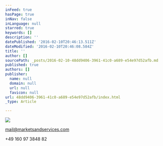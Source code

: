 ```yaml
---
inFeed: true
hasPage: true
inNav: false
inLanguage: null
starred: true
keywords: []
description: ''
datePublished: '2016-02-10T20:46:13.511Z'
dateModified: '2016-02-10T20:46:08.584Z'
title: ''
author: []
sourcePath: _posts/2016-02-10-48dd9406-3961-41c0-a689-e54e97d52afb.md
published: true
authors: []
publisher:
  name: null
  domain: null
  url: null
  favicon: null
url: 48dd9406-3961-41c0-a689-e54e97d52afb/index.html
_type: Article

---
```

![](https://the-grid-user-content.s3-us-west-2.amazonaws.com/6aee603c-209b-4586-b032-384f2bcc87de.jpg)

mail@marketsandservices.com

+49 160 97 3848 82